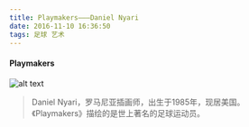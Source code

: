 ```yaml
---
title: Playmakers———Daniel Nyari
date: 2016-11-10 16:36:50
tags: 足球 艺术
---
```

####  Playmakers

![alt text](http://up.weimeixi.com/uploads/allimg/130312/1326302N1-5.jpg)

>Daniel Nyari，罗马尼亚插画师，出生于1985年，现居美国。《Playmakers》描绘的是世上著名的足球运动员。
